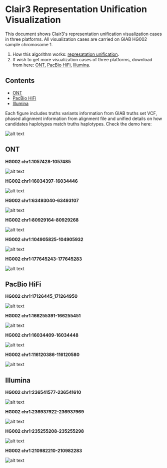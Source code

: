 # Clair3 Representation Unification Visualization

This document shows Clair3's representation unification visualization cases in three platforms.  All visualization cases are carried on GIAB HG002 sample chromosome 1. 

1. How this algorithm works: [represatation unification](representation_unification.md).
2. If wish to get more visualization cases of three platforms, download from here: [ONT](http://www.bio8.cs.hku.hk/clair3/visualization/representation_unification/ont.tar.gz), [PacBio HiFi](http://www.bio8.cs.hku.hk/clair3/visualization/representation_unification/pacbio_hifi.tar.gz), [Illumina](http://www.bio8.cs.hku.hk/clair3/visualization/representation_unification/illumina.tar.gz). 

## Contents

- [ONT](#ONT)
- [PacBio HiFi](#pacbio-hifi)
- [Illumina](#Illumina)

Each figure includes truths variants information from GIAB truths set VCF, phased alignment information from alignment file and unified details on how candidates haplotypes match truths haplotypes.  Check the demo here:

![alt text](http://www.bio8.cs.hku.hk/clair3/visualization/representation_unification/represatation_unification_demo.png)

##  ONT

**HG002 chr1:1057428-1057485**

![alt text](http://www.bio8.cs.hku.hk/clair3/visualization/representation_unification/ont_HG002-chr1:1057428-1057485.png)

**HG002 chr1:16034397-16034446**

![alt text](http://www.bio8.cs.hku.hk/clair3/visualization/representation_unification/ont_HG002-chr1:16034397-16034446.png)

**HG002 chr1:63493040-63493107**

![alt text](http://www.bio8.cs.hku.hk/clair3/visualization/representation_unification/ont_HG002-chr1:63493040-63493107.png)

**HG002 chr1:80929164-80929268**

![alt text](http://www.bio8.cs.hku.hk/clair3/visualization/representation_unification/ont_HG002-chr1:80929164-80929268.png)

**HG002 chr1:104905825-104905932**

![alt text](http://www.bio8.cs.hku.hk/clair3/visualization/representation_unification/ont_HG002-chr1:104905825-104905932.png)

**HG002 chr1:177645243-177645283**

![alt text](http://www.bio8.cs.hku.hk/clair3/visualization/representation_unification/ont_HG002-chr1:177645243-177645283.png)

## PacBio HiFi

**HG002 chr1:17126445_171264950**

![alt text](http://www.bio8.cs.hku.hk/clair3/visualization/representation_unification/pb_HG002-chr1:17126445_171264950.png)

**HG002 chr1:166255391-166255451**

![alt text](http://www.bio8.cs.hku.hk/clair3/visualization/representation_unification/pb_HG002-chr1:166255391-166255451.png)

**HG002 chr1:16034409-16034448**

![alt text](http://www.bio8.cs.hku.hk/clair3/visualization/representation_unification/pb_HG002-chr1:16034409-16034448.png)

**HG002  chr1:116120386-116120580**

![alt text](http://www.bio8.cs.hku.hk/clair3/visualization/representation_unification/pb_HG002-chr1.116120386-116120580.png)

## Illumina

**HG002 chr1:236541577-236541610**

![alt text](http://www.bio8.cs.hku.hk/clair3/visualization/representation_unification/illumina_chr1:236541577-236541610.png)

**HG002 chr1:236937922-236937969**

![alt text](http://www.bio8.cs.hku.hk/clair3/visualization/representation_unification/illumina_chr1:236937922-236937969.png)

**HG002 chr1:235255208-235255298**

![alt text](http://www.bio8.cs.hku.hk/clair3/visualization/representation_unification/ilumina_chr1:235255208-235255298.png)

**HG002  chr1:210982210-210982283**

![alt text](http://www.bio8.cs.hku.hk/clair3/visualization/representation_unification/illumina_chr1:210982210-210982283.png)